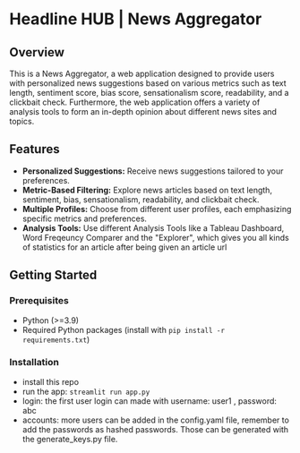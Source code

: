 # Headline HUB | News Aggregator 

## Overview

This is a News Aggregator, a web application designed to provide users with personalized news suggestions based on various metrics such as text length, sentiment score, bias score, sensationalism score, readability, and  a clickbait check. Furthermore, the web application offers a variety of analysis tools to form an in-depth opinion about different news sites and topics.

## Features

- **Personalized Suggestions:** Receive news suggestions tailored to your preferences.
- **Metric-Based Filtering:** Explore news articles based on text length, sentiment, bias, sensationalism, readability, and clickbait check.
- **Multiple Profiles:** Choose from different user profiles, each emphasizing specific metrics and preferences.
- **Analysis Tools:** Use different Analysis Tools like a Tableau Dashboard, Word Freqeuncy Comparer and the "Explorer", which gives you all kinds of statistics for an article after being given an article url

## Getting Started

### Prerequisites

- Python (>=3.9)
- Required Python packages (install with ```pip install -r requirements.txt```)

### Installation
- install this repo
- run the app: ```streamlit run app.py```
- login: the first user login can made with username: user1 , password: abc
- accounts: more users can be added in the config.yaml file, remember to add the passwords as hashed passwords. Those can be generated with the generate_keys.py file.
